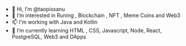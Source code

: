 - 👋 Hi, I’m @taopissanu
- 👀 I’m interested in Runing , Blockchain , NFT , Meme Coins and Web3
- 📫 I'm working with Java and Kotlin 
- 🌱 I’m currently learning HTML , CSS, Javascript, Node, React, PostgreSQL, Web3 and DApps

<!---
taopissanu/taopissanu is a ✨ special ✨ repository because its `README.md` (this file) appears on your GitHub profile.
You can click the Preview link to take a look at your changes.
--->
